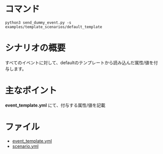 # コマンド
```
python3 send_dummy_event.py -s examples/template_scenarios/default_template
```

# シナリオの概要
すべてのイベントに対して、defaultのテンプレートから読み込んだ属性/値を付与します。

# 主なポイント
**event_template.yml** にて、付与する属性/値を記載

# ファイル
- [event_template.yml](./event_template.yml)
- [scenario.yml](./scenario.yml)